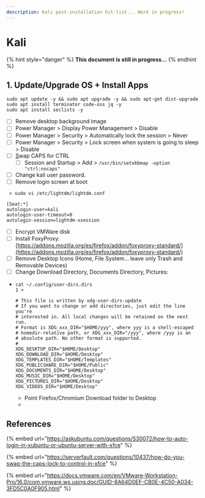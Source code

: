 ```yaml
---
description: Kali post-installation hit-list... Work in progress!
---
```


# Kali

{% hint style="danger" %}
**This document is still in progress...**&#x20;
{% endhint %}

## 1. Update/Upgrade OS + Install Apps

```
sudo apt update -y && sudo apt upgrade -y && sudo apt-get dist-upgrade
sudo apt install terminator code-oss jq -y 
sudo apt install seclists -y
```

* [ ] Remove desktop background image
* [ ] Power Manager > Display Power Management > Disable
* [ ] Power Manager > Security > Automatically lock the session > Never
* [ ] Power Manager > Security > Lock screen when system is going to sleep > Disable
* [ ] [S](http://manicai.net/comp/swap-caps-ctrl.html)wap CAPS for CTRL&#x20;
  * [ ] Session and Startup > Add > `/usr/bin/setxkbmap -option "ctrl:nocaps"`
* [ ] Change kali user password.
* [ ] Remove login screen at boot

```
 > sudo vi /etc/lightdm/lightdm.conf
 
[Seat:*]
autologin-user=kali
autologin-user-timeout=0
autologin-session=lightdm-xsession
```

* [ ] Encrypt VMWare disk
* [ ] Install FoxyProxy: [https://addons.mozilla.org/es/firefox/addon/foxyproxy-standard/](https://addons.mozilla.org/es/firefox/addon/foxyproxy-standard/)
* [ ] Remove Desktop Icons (Home, File System... leave only Trash and Removable Devices)
* [ ] Change Download Directory, Documents Directory, Pictures:
* ```
  cat ~/.config/user-dirs.dirs                                           1 ⨯

  # This file is written by xdg-user-dirs-update
  # If you want to change or add directories, just edit the line you're
  # interested in. All local changes will be retained on the next run.
  # Format is XDG_xxx_DIR="$HOME/yyy", where yyy is a shell-escaped
  # homedir-relative path, or XDG_xxx_DIR="/yyy", where /yyy is an
  # absolute path. No other format is supported.
  # 
  XDG_DESKTOP_DIR="$HOME/Desktop"
  XDG_DOWNLOAD_DIR="$HOME/Desktop"
  XDG_TEMPLATES_DIR="$HOME/Templates"
  XDG_PUBLICSHARE_DIR="$HOME/Public"
  XDG_DOCUMENTS_DIR="$HOME/Desktop"
  XDG_MUSIC_DIR="$HOME/Desktop"
  XDG_PICTURES_DIR="$HOME/Desktop"
  XDG_VIDEOS_DIR="$HOME/Desktop"

  ```
  * Point Firefox/Chromium Download folder to Desktop
  *

## References

{% embed url="https://askubuntu.com/questions/530072/how-to-auto-login-in-xubuntu-or-ubuntu-server-with-xfce" %}

{% embed url="https://serverfault.com/questions/10437/how-do-you-swap-the-caps-lock-to-control-in-xfce" %}

{% embed url="https://docs.vmware.com/en/VMware-Workstation-Pro/16.0/com.vmware.ws.using.doc/GUID-8A64D0EF-CB0E-4C50-A034-3FD5C0A0F905.html" %}



